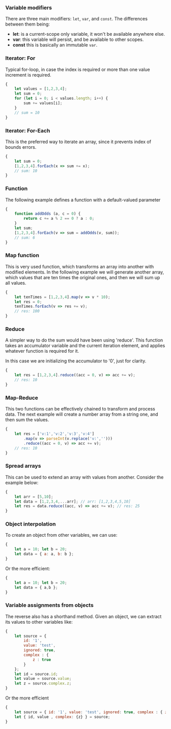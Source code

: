 ### Variable modifiers

There are three main modifiers: `let`, `var`, and `const`. The differences between them being:

* **let**: is a current-scope only variable, it won't be available anywhere else.
* **var**: this variable will persist, and be available to other scopes.
* **const** this is basically an immutable `var`.

### Iterator: For

Typical for-loop, in case the index is required or more than one value increment is required.

```javascript
{
    let values = [1,2,3,4];
    let sum = 0;
    for (let i = 0; i < values.length; i++) {
        sum += values[i];
    }
    // sum = 10
}
```

### Iterator: For-Each

This is the preferred way to iterate an array, since it prevents index of bounds errors.

```javascript
{
    let sum = 0;
    [1,2,3,4].forEach(x => sum += x);
    // sum: 10
}
```

### Function

The following example defines a function with a default-valued parameter

```javascript
{
    function addOdds (a, c = 0) {
        return c += a % 2 == 0 ? a : 0;
    }
    let sum;
    [1,2,3,4].forEach(v => sum = addOdds(v, sum));
    // sum: 6
}
```

### Map function

This is very used function, which transforms an array into another with modified elements. In the following example we will generate another array, which values that are ten times the original ones, and then we will sum up all values.

```javascript
{
    let tenTimes = [1,2,3,4].map(v => v * 10);
    let res = 0;
    tenTimes.forEach(v => res += v);
    // res: 100
}
```
### Reduce

A simpler way to do the sum would have been using 'reduce'. This function takes an accumulator variable and the current iteration element, and applies whatever function is required for it. 

In this case we are initializing the accumulator to '0', just for clarity.

```javascript
{
    let res = [1,2,3,4].reduce((acc = 0, v) => acc += v);
    // res: 10
}
```

### Map-Reduce

This two functions can be effectively chained to transform and process data. The next example will create a number array from a string one, and then sum the values.

```javascript
{
    let res = ['v:1','v:2','v:3','v:4']
        .map(v => parseInt(v.replace('v:','')))
        .reduce((acc = 0, v) => acc += v);
    // res: 10
}
```

### Spread arrays

This can be used to extend an array with values from another. Consider the example below:

```javascript
{
    let arr = [5,10];
    let data = [1,2,3,4,...arr]; // arr: [1,2,3,4,5,10]
    let res = data.reduce((acc, v) => acc += v); // res: 25
}
```

### Object interpolation

To create an object from other variables, we can use:

```javascript
{
    let a = 10; let b = 20;
    let data = { a: a, b: b };
}
```

Or the more efficient:

```javascript
{
    let a = 10; let b = 20;
    let data = { a,b };
}
```

### Variable assignments from objects

The reverse also has a shorthand method. Given an object, we can extract its values to other variables like:

```javascript
{
    let source = { 
        id: '1', 
        value: 'test', 
        ignored: true, 
        complex : { 
            z : true
        }
    };
    let id = source.id;
    let value = source.value;
    let z = source.complex.z;
}
```

Or the more efficient

```javascript
{
    let source = { id: '1', value: 'test', ignored: true, complex : { z : true} };
    let { id, value , complex: {z} } = source;
}
```

